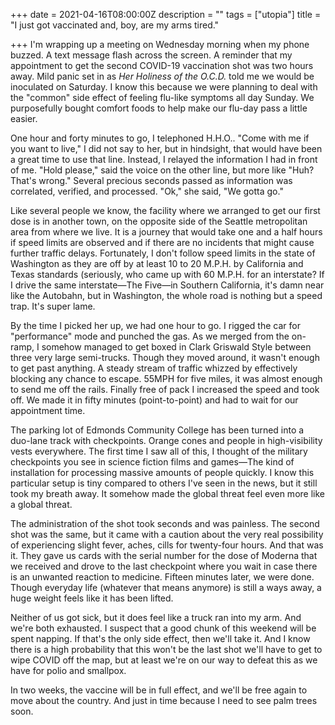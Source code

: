 +++
date = 2021-04-16T08:00:00Z
description = ""
tags = ["utopia"]
title = "I just got vaccinated and, boy, are my arms tired."

+++
I'm wrapping up a meeting on Wednesday morning when my phone buzzed. A text message flash across the screen. A reminder that my appointment to get the second COVID-19 vaccination shot was two hours away. Mild panic set in as _Her Holiness of the O.C.D._ told me we would be inoculated on Saturday. I know this because we were planning to deal with the "common" side effect of feeling flu-like symptoms all day Sunday. We purposefully bought comfort foods to help make our flu-day pass a little easier.

One hour and forty minutes to go, I telephoned H.H.O.. "Come with me if you want to live," I did not say to her, but in hindsight, that would have been a great time to use that line. Instead, I relayed the information I had in front of me. "Hold please," said the voice on the other line, but more like "Huh? That's wrong." Several precious seconds passed as information was correlated, verified, and processed. "Ok," she said, "We gotta go."

Like several people we know, the facility where we arranged to get our first dose is in another town, on the opposite side of the Seattle metropolitan area from where we live. It is a journey that would take one and a half hours if speed limits are observed and if there are no incidents that might cause further traffic delays. Fortunately, I don't follow speed limits in the state of Washington as they are off by at least 10 to 20 M.P.H. by California and Texas standards (seriously, who came up with 60 M.P.H. for an interstate? If I drive the same interstate—The Five—in Southern California, it's damn near like the Autobahn, but in Washington, the whole road is nothing but a speed trap. It's super lame.

By the time I picked her up, we had one hour to go. I rigged the car for "performance" mode and punched the gas. As we merged from the on-ramp, I somehow managed to get boxed in Clark Griswald Style between three very large semi-trucks. Though they moved around, it wasn't enough to get past anything. A steady stream of traffic whizzed by effectively blocking any chance to escape. 55MPH for five miles, it was almost enough to send me off the rails. Finally free of pack I increased the speed and took off. We made it in fifty minutes (point-to-point) and had to wait for our appointment time.

The parking lot of Edmonds Community College has been turned into a duo-lane track with checkpoints. Orange cones and people in high-visibility vests everywhere. The first time I saw all of this, I thought of the military checkpoints you see in science fiction films and games—The kind of installation for processing massive amounts of people quickly. I know this particular setup is tiny compared to others I've seen in the news, but it still took my breath away. It somehow made the global threat feel even more like a global threat.

The administration of the shot took seconds and was painless. The second shot was the same, but it came with a caution about the very real possibility of experiencing slight fever, aches, cills for twenty-four hours. And that was it. They gave us cards with the serial number for the dose of Moderna that we received and drove to the last checkpoint where you wait in case there is an unwanted reaction to medicine. Fifteen minutes later, we were done. Though everyday life (whatever that means anymore) is still a ways away, a huge weight feels like it has been lifted.

Neither of us got sick, but it does feel like a truck ran into my arm. And we're both exhausted. I suspect that a good chunk of this weekend will be spent napping. If that's the only side effect, then we'll take it. And I know there is a high probability that this won't be the last shot we'll have to get to wipe COVID off the map, but at least we're on our way to defeat this as we have for polio and smallpox.

In two weeks, the vaccine will be in full effect, and we'll be free again to move about the country. And just in time because I need to see palm trees soon.